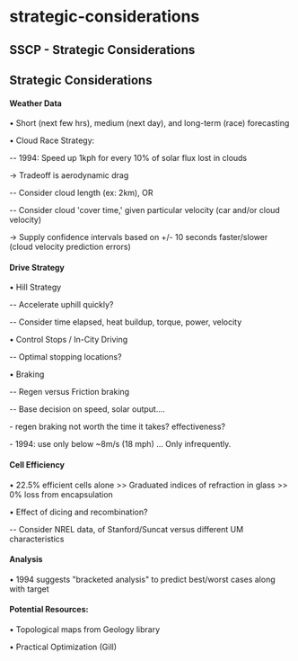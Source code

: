 # strategic-considerations

## SSCP - Strategic Considerations

## Strategic Considerations

#### Weather Data

&#x20;           •  Short (next few hrs), medium (next day), and long-term (race) forecasting

&#x20;           •  Cloud Race Strategy:

&#x20;                       \-- 1994: Speed up 1kph for every 10% of solar flux lost in clouds

&#x20;                                      -> Tradeoff is aerodynamic drag

&#x20;                       \-- Consider cloud length (ex: 2km), OR

&#x20;                       \-- Consider cloud 'cover time,' given particular velocity (car and/or cloud velocity)

&#x20;                                      -> Supply confidence intervals based on +/- 10 seconds faster/slower (cloud velocity prediction errors)

#### Drive Strategy

&#x20;           •  Hill Strategy

&#x20;                       \-- Accelerate uphill quickly?

&#x20;                       \-- Consider time elapsed, heat buildup, torque, power, velocity

&#x20;           •  Control Stops / In-City Driving

&#x20;                       \-- Optimal stopping locations?

&#x20;           •  Braking

&#x20;                       \-- Regen versus Friction braking

&#x20;                       \-- Base decision on speed, solar output....

&#x20;                                      \- regen braking not worth the time it takes? effectiveness?

&#x20;                                      \- 1994: use only below \~8m/s (18 mph) ... Only infrequently.

#### Cell Efficiency

&#x20;           •  22.5% efficient cells alone >> Graduated indices of refraction in glass >> 0% loss from encapsulation

&#x20;           •  Effect of dicing and recombination?

&#x20;                       \-- Consider NREL data, of Stanford/Suncat versus different UM characteristics

#### Analysis

&#x20;           •  1994 suggests "bracketed analysis" to predict best/worst cases along with target

#### Potential Resources:

&#x20;           •  Topological maps from Geology library

&#x20;           •  Practical Optimization (Gill)
